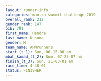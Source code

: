 ```yaml
---
layout: runner-info 
categories: mantra-summit-challenge-2019 
overall_rank: 212
gender_rank: 147
bib: 791
first_name: Hendra
last_name: Kusuma
gender: M
team_name: AHMrunners
start_(t_1): Sun, 06-15-00 am
mbah_kamad_(t_2): Sun, 07-25-07 am
finish_(t_3): Sun, 11-03-01 am
race_time: 4-48-01
status: FINISHER
---
```

